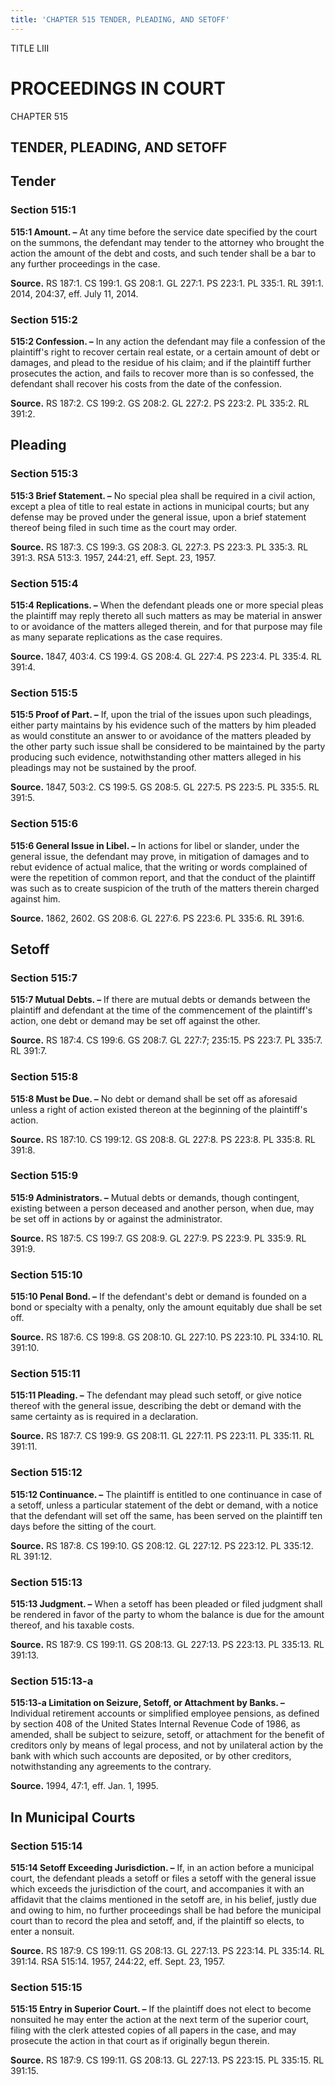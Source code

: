```yaml
---
title: 'CHAPTER 515 TENDER, PLEADING, AND SETOFF'
---
```


TITLE LIII
                                             
PROCEEDINGS IN COURT
====================

CHAPTER 515
                                             
TENDER, PLEADING, AND SETOFF
----------------------------

Tender
------

### Section 515:1

 **515:1 Amount. –** At any time before the service date specified by
the court on the summons, the defendant may tender to the attorney who
brought the action the amount of the debt and costs, and such tender
shall be a bar to any further proceedings in the case.

**Source.** RS 187:1. CS 199:1. GS 208:1. GL 227:1. PS 223:1. PL 335:1.
RL 391:1. 2014, 204:37, eff. July 11, 2014.

### Section 515:2

 **515:2 Confession. –** In any action the defendant may file a
confession of the plaintiff's right to recover certain real estate, or a
certain amount of debt or damages, and plead to the residue of his
claim; and if the plaintiff further prosecutes the action, and fails to
recover more than is so confessed, the defendant shall recover his costs
from the date of the confession.

**Source.** RS 187:2. CS 199:2. GS 208:2. GL 227:2. PS 223:2. PL 335:2.
RL 391:2.

Pleading
--------

### Section 515:3

 **515:3 Brief Statement. –** No special plea shall be required in a
civil action, except a plea of title to real estate in actions in
municipal courts; but any defense may be proved under the general issue,
upon a brief statement thereof being filed in such time as the court may
order.

**Source.** RS 187:3. CS 199:3. GS 208:3. GL 227:3. PS 223:3. PL 335:3.
RL 391:3. RSA 513:3. 1957, 244:21, eff. Sept. 23, 1957.

### Section 515:4

 **515:4 Replications. –** When the defendant pleads one or more
special pleas the plaintiff may reply thereto all such matters as may be
material in answer to or avoidance of the matters alleged therein, and
for that purpose may file as many separate replications as the case
requires.

**Source.** 1847, 403:4. CS 199:4. GS 208:4. GL 227:4. PS 223:4. PL
335:4. RL 391:4.

### Section 515:5

 **515:5 Proof of Part. –** If, upon the trial of the issues upon
such pleadings, either party maintains by his evidence such of the
matters by him pleaded as would constitute an answer to or avoidance of
the matters pleaded by the other party such issue shall be considered to
be maintained by the party producing such evidence, notwithstanding
other matters alleged in his pleadings may not be sustained by the
proof.

**Source.** 1847, 503:2. CS 199:5. GS 208:5. GL 227:5. PS 223:5. PL
335:5. RL 391:5.

### Section 515:6

 **515:6 General Issue in Libel. –** In actions for libel or slander,
under the general issue, the defendant may prove, in mitigation of
damages and to rebut evidence of actual malice, that the writing or
words complained of were the repetition of common report, and that the
conduct of the plaintiff was such as to create suspicion of the truth of
the matters therein charged against him.

**Source.** 1862, 2602. GS 208:6. GL 227:6. PS 223:6. PL 335:6. RL
391:6.

Setoff
------

### Section 515:7

 **515:7 Mutual Debts. –** If there are mutual debts or demands
between the plaintiff and defendant at the time of the commencement of
the plaintiff's action, one debt or demand may be set off against the
other.

**Source.** RS 187:4. CS 199:6. GS 208:7. GL 227:7; 235:15. PS 223:7. PL
335:7. RL 391:7.

### Section 515:8

 **515:8 Must be Due. –** No debt or demand shall be set off as
aforesaid unless a right of action existed thereon at the beginning of
the plaintiff's action.

**Source.** RS 187:10. CS 199:12. GS 208:8. GL 227:8. PS 223:8. PL
335:8. RL 391:8.

### Section 515:9

 **515:9 Administrators. –** Mutual debts or demands, though
contingent, existing between a person deceased and another person, when
due, may be set off in actions by or against the administrator.

**Source.** RS 187:5. CS 199:7. GS 208:9. GL 227:9. PS 223:9. PL 335:9.
RL 391:9.

### Section 515:10

 **515:10 Penal Bond. –** If the defendant's debt or demand is
founded on a bond or specialty with a penalty, only the amount equitably
due shall be set off.

**Source.** RS 187:6. CS 199:8. GS 208:10. GL 227:10. PS 223:10. PL
334:10. RL 391:10.

### Section 515:11

 **515:11 Pleading. –** The defendant may plead such setoff, or give
notice thereof with the general issue, describing the debt or demand
with the same certainty as is required in a declaration.

**Source.** RS 187:7. CS 199:9. GS 208:11. GL 227:11. PS 223:11. PL
335:11. RL 391:11.

### Section 515:12

 **515:12 Continuance. –** The plaintiff is entitled to one
continuance in case of a setoff, unless a particular statement of the
debt or demand, with a notice that the defendant will set off the same,
has been served on the plaintiff ten days before the sitting of the
court.

**Source.** RS 187:8. CS 199:10. GS 208:12. GL 227:12. PS 223:12. PL
335:12. RL 391:12.

### Section 515:13

 **515:13 Judgment. –** When a setoff has been pleaded or filed
judgment shall be rendered in favor of the party to whom the balance is
due for the amount thereof, and his taxable costs.

**Source.** RS 187:9. CS 199:11. GS 208:13. GL 227:13. PS 223:13. PL
335:13. RL 391:13.

### Section 515:13-a

 **515:13-a Limitation on Seizure, Setoff, or Attachment by Banks.
–** Individual retirement accounts or simplified employee pensions, as
defined by section 408 of the United States Internal Revenue Code of
1986, as amended, shall be subject to seizure, setoff, or attachment for
the benefit of creditors only by means of legal process, and not by
unilateral action by the bank with which such accounts are deposited, or
by other creditors, notwithstanding any agreements to the contrary.

**Source.** 1994, 47:1, eff. Jan. 1, 1995.

In Municipal Courts
-------------------

### Section 515:14

 **515:14 Setoff Exceeding Jurisdiction. –** If, in an action before
a municipal court, the defendant pleads a setoff or files a setoff with
the general issue which exceeds the jurisdiction of the court, and
accompanies it with an affidavit that the claims mentioned in the setoff
are, in his belief, justly due and owing to him, no further proceedings
shall be had before the municipal court than to record the plea and
setoff, and, if the plaintiff so elects, to enter a nonsuit.

**Source.** RS 187:9. CS 199:11. GS 208:13. GL 227:13. PS 223:14. PL
335:14. RL 391:14. RSA 515:14. 1957, 244:22, eff. Sept. 23, 1957.

### Section 515:15

 **515:15 Entry in Superior Court. –** If the plaintiff does not
elect to become nonsuited he may enter the action at the next term of
the superior court, filing with the clerk attested copies of all papers
in the case, and may prosecute the action in that court as if originally
begun therein.

**Source.** RS 187:9. CS 199:11. GS 208:13. GL 227:13. PS 223:15. PL
335:15. RL 391:15.
